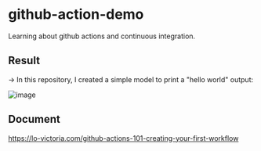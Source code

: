# github-action-demo
Learning about github actions and continuous integration.

## Result
→ In this repository, I created a simple model to print a "hello world" output:

![image](https://github.com/lubjr/github-action-demo/assets/89494183/7ff47574-9cbc-40c9-b1ed-c9cdd429d430)

## Document
https://lo-victoria.com/github-actions-101-creating-your-first-workflow

